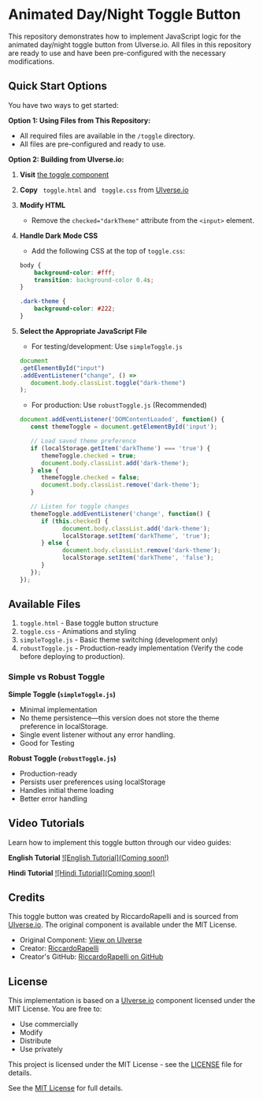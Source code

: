 # Animated Day/Night Toggle Button

This repository demonstrates how to implement JavaScript logic for the animated day/night toggle button from UIverse.io. All files in this repository are ready to use and have been pre-configured with the necessary modifications.

## Quick Start Options

You have two ways to get started:

**Option 1: Using Files from This Repository:**
- All required files are available in the `/toggle` directory.
- All files are pre-configured and ready to use.

**Option 2: Building from UIverse.io:**
1. **Visit** [the toggle component](https://uiverse.io/RiccardoRapelli/jolly-chicken-91)

2. **Copy** ` toggle.html` and ` toggle.css` from [UIverse.io](https://uiverse.io/RiccardoRapelli/jolly-chicken-91)

3. **Modify HTML**
   - Remove the `checked="darkTheme"` attribute from the `<input>` element.

4. **Handle Dark Mode CSS**
   - Add the following CSS at the top of `toggle.css`:
   ```css
   body {
       background-color: #fff;
       transition: background-color 0.4s;
   }

   .dark-theme {
       background-color: #222;
   }
   ```

5. **Select the Appropriate JavaScript File**
   - For testing/development: Use `simpleToggle.js`
   ```Javascript
   document
   .getElementById("input")
   .addEventListener("change", () =>
      document.body.classList.toggle("dark-theme")
   );
   ```
   - For production: Use `robustToggle.js` (Recommended)
   ```Javascript
   document.addEventListener('DOMContentLoaded', function() {
      const themeToggle = document.getElementById('input');

      // Load saved theme preference
      if (localStorage.getItem('darkTheme') === 'true') {
         themeToggle.checked = true;
         document.body.classList.add('dark-theme');
      } else {
         themeToggle.checked = false;
         document.body.classList.remove('dark-theme');
      }

      // Listen for toggle changes
      themeToggle.addEventListener('change', function() {
         if (this.checked) {
               document.body.classList.add('dark-theme');
               localStorage.setItem('darkTheme', 'true');
         } else {
               document.body.classList.remove('dark-theme');
               localStorage.setItem('darkTheme', 'false');
         }
      });
   });

   ```


## Available Files

1. `toggle.html` - Base toggle button structure
2. `toggle.css` - Animations and styling
3. `simpleToggle.js` - Basic theme switching (development only)
4. `robustToggle.js` - Production-ready implementation (Verify the code before deploying to production).

### Simple vs Robust Toggle

**Simple Toggle (`simpleToggle.js`)**
- Minimal implementation
- No theme persistence—this version does not store the theme preference in localStorage.
- Single event listener without any error handling.
- Good for Testing

**Robust Toggle (`robustToggle.js`)**
- Production-ready
- Persists user preferences using localStorage
- Handles initial theme loading
- Better error handling

## Video Tutorials

Learn how to implement this toggle button through our video guides:

**English Tutorial**
[![English Tutorial](Coming soon!)]()

**Hindi Tutorial**
[![Hindi Tutorial](Coming soon!)]()

## Credits

This toggle button was created by RiccardoRapelli and is sourced from [UIverse.io](https://uiverse.io/RiccardoRapelli/jolly-chicken-91). The original component is available under the MIT License.

- Original Component: [View on UIverse](https://uiverse.io/RiccardoRapelli/jolly-chicken-91)
- Creator: [RiccardoRapelli](https://uiverse.io/profile/RiccardoRapelli)
- Creator's GitHub: [RiccardoRapelli on GitHub](https://github.com/RiccardoRapelli)

## License

This implementation is based on a [UIverse.io](https://uiverse.io/RiccardoRapelli/jolly-chicken-91) component licensed under the MIT License. You are free to:
- Use commercially
- Modify
- Distribute
- Use privately

This project is licensed under the MIT License - see the [LICENSE](LICENSE) file for details.

See the [MIT License](https://opensource.org/licenses/MIT) for full details.